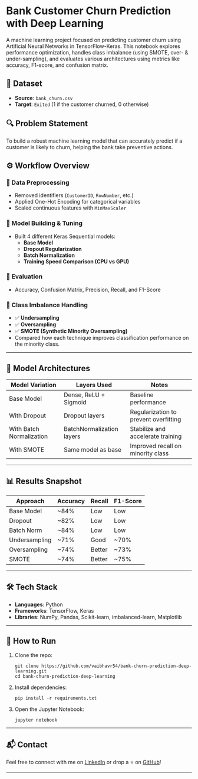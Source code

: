 # Bank Customer Churn Prediction with Deep Learning

A machine learning project focused on predicting customer churn using Artificial Neural Networks in TensorFlow-Keras. This notebook explores performance optimization, handles class imbalance (using SMOTE, over- & under-sampling), and evaluates various architectures using metrics like accuracy, F1-score, and confusion matrix.


## 📂 Dataset

- **Source**: `bank_churn.csv`  
- **Target**: `Exited` (1 if the customer churned, 0 otherwise)


## 🔍 Problem Statement

To build a robust machine learning model that can accurately predict if a customer is likely to churn, helping the bank take preventive actions.

## ⚙️ Workflow Overview

### 🔹 Data Preprocessing
- Removed identifiers (`CustomerID`, `RowNumber`, etc.)
- Applied One-Hot Encoding for categorical variables
- Scaled continuous features with `MinMaxScaler`

### 🔹 Model Building & Tuning
- Built 4 different Keras Sequential models:
  - **Base Model**
  - **Dropout Regularization**
  - **Batch Normalization**
  - **Training Speed Comparison (CPU vs GPU)**

### 🔹 Evaluation
- Accuracy, Confusion Matrix, Precision, Recall, and F1-Score

### 🔹 Class Imbalance Handling
- ✅ **Undersampling**
- ✅ **Oversampling**
- ✅ **SMOTE (Synthetic Minority Oversampling)**  
- Compared how each technique improves classification performance on the minority class.

---

## 🧪 Model Architectures

| Model Variation             | Layers Used                 | Notes                              |
|----------------------------|-----------------------------|-------------------------------------|
| Base Model                 | Dense, ReLU + Sigmoid       | Baseline performance                |
| With Dropout               | Dropout layers              | Regularization to prevent overfitting |
| With Batch Normalization   | BatchNormalization layers   | Stabilize and accelerate training  |
| With SMOTE                 | Same model as base          | Improved recall on minority class  |

---

## 📊 Results Snapshot

| Approach           | Accuracy | Recall | F1-Score |
|-------------------|-----------|--------|----------|
| Base Model        | ~84%     |  Low    |    Low   |
| Dropout           | ~82%     |  Low    |    Low   |
| Batch Norm        | ~84%     |  Low    |    Low   |
| Undersampling     | ~71%     |  Good   |    ~70%  |
| Oversampling      | ~74%     |  Better |    ~73%  |
| SMOTE             | ~74%     |  Better |    ~75%  |

---

## 🛠️ Tech Stack

- **Languages**: Python  
- **Frameworks**: TensorFlow, Keras  
- **Libraries**: NumPy, Pandas, Scikit-learn, imbalanced-learn, Matplotlib  

---

## 🚀 How to Run

1. Clone the repo:
   ```
   git clone https://github.com/vaibhavr54/bank-churn-prediction-deep-learning.git
   cd bank-churn-prediction-deep-learning

2. Install dependencies:

   ```
   pip install -r requirements.txt
   ```

3. Open the Jupyter Notebook:

   ```
   jupyter notebook
   ```

---

## 📬 Contact

Feel free to connect with me on [LinkedIn](https://linkedin.com/in/vaibhav-rakshe-7309aa2a5)
or drop a ⭐ on [GitHub](https://github.com/vaibhavr54)!

---
